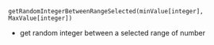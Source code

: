 `getRandomIntegerBetweenRangeSelected(minValue[integer], MaxValue[integer])`
- get random integer between a selected range of number

